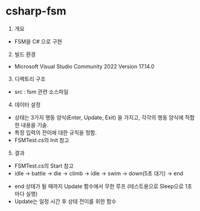 # csharp-fsm
1. 개요
- FSM을 C# 으로 구현

2. 빌드 환경
- Microsoft Visual Studio Community 2022 Version 17.14.0

3. 디렉토리 구조
- src : fsm 관련 소스파일

4. 데이터 설정
- 상태는 3가지 행동 양식(Enter, Update, Exit) 을 가지고, 각각의 행동 양식에 적합한 내용을 기술.
- 특정 입력의 전이에 대한 규칙을 정함.
- FSMTest.cs의 Init 참고

5. 결과
- FSMTest.cs의 Start 참고
- idle -> battle -> die -> climb -> idle -> swim -> down(5초 대기) -> end

* end 상태가 될 때까지 Update 함수에서 무한 루프 (테스트용으로 Sleep으로 1초 마다 실행)
* Update는 일정 시간 후 상태 전이를 위한 함수